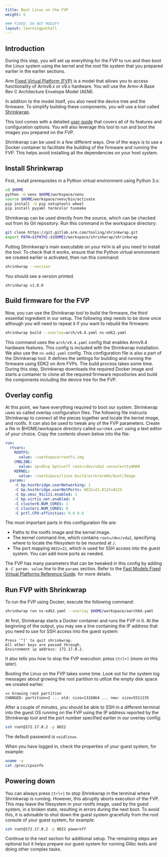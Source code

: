 ```yaml
---
title: Boot Linux on the FVP
weight: 5

### FIXED, DO NOT MODIFY
layout: learningpathall
---
```


## Introduction

During this step, you will set up everything for the FVP to run and then boot the Linux system
using the kernel and the root file system that you prepared earlier in the earlier sections.

Arm [Fixed Virtual Platform (FVP)](https://developer.arm.com/downloads/-/arm-ecosystem-fvps) is a model that allows you to access functionality
of Armv8.x or v9.x hardware. You will use the Armv-A Base Rev C Architecture Envelope Model (AEM).

In addition to the model itself, you also need the device tree and the firmware. To simplify
building these components, you will use a tool called [Shrinkwrap](https://gitlab.arm.com/tooling/shrinkwrap).

This tool comes with a detailed [user guide](https://shrinkwrap.docs.arm.com/en/latest/) that covers all of its features and
configuration options. You will also leverage this tool to run and boot the images you prepared on the FVP.

Shrinkwrap can be used in a few different ways. One of the ways is to use a Docker container to facilitate the building of the firmware and
running the FVP. This helps avoid installing all the dependencies on your host system.

## Install Shrinkwrap

First, install prerequisites in a Python virtual environment using Python 3.x:

```bash
cd $HOME
python -m venv $HOME/workspace/venv
source $HOME/workspace/venv/bin/activate
pip install -U pip setuptools wheel
pip install pyyaml termcolor tuxmake
```

Shrinkwrap can be used directly from the source, which can be checked out from its Git
repository. Run this command in the workspace directory:

```bash
git clone https://git.gitlab.arm.com/tooling/shrinkwrap.git
export PATH=${PATH}:${HOME}/workspace/shrinkwrap/shrinkwrap
```

Putting Shrinkwrap's main executable on your `PATH` is all you need to install the tool.
To check that it works, ensure that the Python virtual environment we created earlier
is activated, then run this command:

```bash
shrinkwrap --version
```

You should see a version printed.

```output
shrinkwrap v1.0.0
```

## Build firmware for the FVP

Now, you can use the Shrinkwrap tool to build the firmware, the third essential ingredient in our
setup. The following step needs to be done once although you will need to repeat it if you
want to rebuild the firmware:

```bash
shrinkwrap build --overlay=arch/v9.4.yaml ns-edk2.yaml
```

This command uses the `arch/v9.4.yaml` config that enables Armv9.4 hardware features.
This config is included with the Shrinkwrap installation. We also use the `ns-edk2.yaml`
config. This configuration file is also a part of the Shrinkwrap tool. It defines the
settings for building and running the firmware using EDK2 on Arm FVPs. The build
process takes some time. During this step, Shrinkwrap downloads the required Docker
image and starts a container to clone all the required firmware repositories and build
the components including the device tree for the FVP.

## Overlay config

At this point, we have everything required to boot our system. Shrinkwrap uses so called overlay
configuration files. The following file instructs Shrinkwrap to connect all the pieces together
and locate the kernel image, and rootfs. It can also be used to tweak any of the FVP
parameters. Create a file in $HOME/workspace directory called `aarch64.yaml` using a text editor of your choice. Copy the contents shown below into the file:

```yaml
run:
  rtvars:
    ROOTFS:
      value: ~/workspace/rootfs.img
    CMDLINE:
      value: ip=dhcp kpti=off root=/dev/vda2 console=ttyAMA0
    KERNEL:
      value: ~/workspace/linux-build/arch/arm64/boot/Image
  params:
    -C bp.hostbridge.userNetworking: 1
    -C bp.hostbridge.userNetPorts: 8022=22,8123=8123
    -C bp.smsc_91c111.enabled: 1
    -C bp.virtio_net.enabled: 0
    -C cluster0.NUM_CORES: 1
    -C cluster1.NUM_CORES: 0
    -C pctl.CPU-affinities: 0.0.0.0
```

The most important parts in this configuration file are:

 * Paths to the rootfs image and the kernel image.
 * The kernel command line, which contains `root=/dev/vda2`, specifying where to locate
   the filesystem to be mounted at `/`.
 * The port mapping `8022=22`, which is used for SSH access into the guest system.
   You can add more ports as needed.

The FVP has many parameters that can be tweaked in this config by adding a `-C param: value`
line to the `params` section. Refer to the [Fast Models Fixed Virtual Platforms Reference Guide](https://developer.arm.com/documentation/100966/latest/Getting-Started-with-Fixed-Virtual-Platforms/Configuring-the-model).
for more details.

## Run FVP with Shrinkwrap

To run the FVP using Docker, execute the following command:

```bash
shrinkwrap run ns-edk2.yaml --overlay $HOME/workspace/aarch64.yaml
```

At first, Shrinkwrap starts a Docker container and runs the FVP in it. At the beginning
of the output, you may see a line containing the IP address that you need to use for SSH
access into the guest system:

```
Press '^]' to quit shrinkwrap.
All other keys are passed through.
Environment ip address: 172.17.0.2.
```

It also tells you how to stop the FVP execution: press `Ctrl+]` (more on this later).

Booting the Linux on the FVP takes some time. Look out for the system log messages about
growing the root partition to utilize the empty disk space we created earlier.

```
=> Growing root partition
CHANGED: partition=2 ... old: size=1316864 ... new: size=5511135
```

After a couple of minutes, you should be able to SSH in a different terminal into the
guest OS running on the FVP using the IP address reported by the Shrinkwrap tool and the
port number specified earlier in our overlay config:

```bash
ssh root@172.17.0.2 -p 8022
```

The default password is `voidlinux`.

When you have logged in, check the properties of your guest system, for example:

```bash
uname -a
cat /proc/cpuinfo
```

## Powering down

You can always press `Ctrl+]` to stop Shrinkwrap in the terminal where Shrinkwrap is
running. However, this abruptly aborts execution of the FVP. This may leave the filesystem
in your rootfs image, used by the guest system, in a broken state, resulting in errors
during the next boot. To avoid this, it is advisable to shut down the guest system gracefully
from the root console of your guest system, for example:

```bash
ssh root@172.17.0.2 -p 8022 poweroff
```

Continue to the next section for additional setup. The remaining steps are optional but it
helps prepare our guest system for running Glibc tests and doing other complex tasks.

